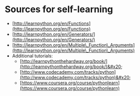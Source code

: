 # Sources for self-learning

* [http://learnpython.org/en/Functions](http://learnpython.org/en/Functions)
* [http://learnpython.org/en/Generators/](http://learnpython.org/en/Generators/)
* [http://learnpython.org/en/Multiple\_Function\_Arguments](http://learnpython.org/en/Multiple\_Function\_Arguments)
* Additional tutorials:&#x20;
  * [http://learnpythonthehardway.org/book/](http://learnpythonthehardway.org/book/)&#x20;
  * [http://www.codecademy.com/tracks/python](http://www.codecademy.com/tracks/python)&#x20;
  * [https://www.coursera.org/course/pythonlearn](https://www.coursera.org/course/pythonlearn)
